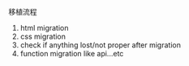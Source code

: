 移植流程

1.  html migration
2.  css migration
3.  check if anything lost/not proper after migration
4.  function migration like api...etc
